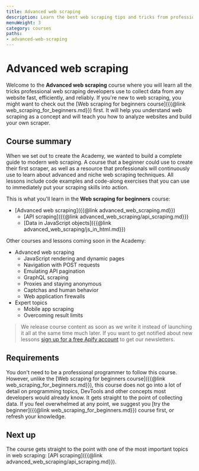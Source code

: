 ```yaml
---
title: Advanced web scraping
description: Learn the best web scraping tips and tricks from professionals. Scrape APIs, speed up your scrapers and make them more reliable with the latest tools.
menuWeight: 3
category: courses
paths:
- advanced-web-scraping
---
```


# Advanced web scraping

Welcome to the **Advanced web scraping** course where you will learn all the tricks professional web scraping developers use to collect data from any website fast, efficiently, and reliably. If you're new to web scraping, you might want to check out the [Web scraping for beginners course]({{@link web_scraping_for_beginners.md}}) first. It will help you understand web scraping as a concept and will teach you how to analyze websites and build your own scraper.

## [](#summary) Course summary

When we set out to create the Academy, we wanted to build a complete guide to modern web scraping. A course that a beginner could use to create their first scraper, as well as a resource that professionals will continuously use to learn about advanced and niche web scraping techniques. All lessons include code examples and code-along exercises that you can use to immediately put your scraping skills into action.

This is what you'll learn in the **Web scraping for beginners** course:

* [Advanced web scraping]({{@link advanced_web_scraping.md}})
  * [API scraping]({{@link advanced_web_scraping/api_scraping.md}})
  * [Data in JavaScript objects]({{@link advanced_web_scraping/js_in_html.md}})

Other courses and lessons coming soon in the Academy:

* Advanced web scraping
  * JavaScript rendering and dynamic pages
  * Navigation with POST requests
  * Emulating API pagination
  * GraphQL scraping
  * Proxies and staying anonymous
  * Captchas and human behavior
  * Web application firewalls
* Expert topics
  * Mobile app scraping
  * Overcoming result limits

> We release course content as soon as we write it instead of launching it all at the same time much later. If you want to get notified about new lessons <a href="https://console.apify.com/sign-up" target="_blank">sign up for a free Apify account</a> to get our newsletters.

## [](#requirements) Requirements

You don't need to be a professional programmer to follow this course. However, unlike the [Web scraping for beginners course]({{@link web_scraping_for_beginners.md}}), this course does not go into a lot of detail on programming topics, DevTools and other concepts most developers would already know. It gets straight to the point of collecting data. If you feel overwhelmed at any point, we suggest you [try the beginner]({{@link web_scraping_for_beginners.md}}) course first, or refresh your knowledge.

## [](#next) Next up

The course gets straight to the point with one of the most important topics in web scraping: [API scraping]({{@link advanced_web_scraping/api_scraping.md}}).
